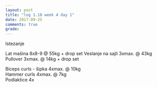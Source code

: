 ```yaml
---
layout: post
title: "log 1.18 week 4 day 1"
date: 2017-09-25
comments: true
grade:
---
```


Istezanje

Lat mašina 8x8-9 @ 55kg + drop set 
Veslanje na sajli 3xmax. @ 43kg  
Pullover 3xmax. @ 14kg + drop set  

Biceps curls - šipka 4xmax. @ 10kg  
Hammer curls 4xmax. @ 7kg    
Podlaktice 4x     
